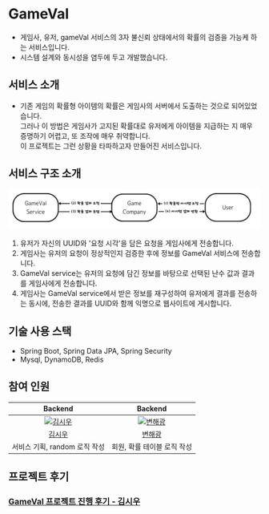 # GameVal
- 게임사, 유저, gameVal 서비스의 3자 불신뢰 상태에서의 확률의 검증을 가능케 하는 서비스입니다.
- 시스템 설계와 동시성을 염두에 두고 개발했습니다.

## 서비스 소개
- 기존 게임의 확률형 아이템의 확률은 게임사의 서버에서 도출하는 것으로 되어있었습니다. 
<br> 그러나 이 방법은 게임사가 고지된 확률대로 유저에게 아이템을 지급하는 지 매우 증명하기 어렵고, 또 조작에 매우 취약합니다. 
<br> 이 프로젝트는 그런 상황을 타파하고자 만들어진 서비스입니다. 

## 서비스 구조 소개
![logic](./docs/simple_logic.png)

1. 유저가 자신의 UUID와 '요청 시각'을 담은 요청을 게임사에게 전송합니다.
2. 게임사는 유저의 요청이 정상적인지 검증한 후에 정보를 GameVal 서비스에 전송합니다.
3. GameVal service는 유저의 요청에 담긴 정보를 바탕으로 선택된 난수 값과 결과를 게임사에게 전송합니다.
4. 게임사는 GameVal service에서 받은 정보를 재구성하여 유저에게 결과를 전송하는 동시에, 전송한 결과를 UUID와 함께 익명으로 웹사이트에 게시합니다.

## 기술 사용 스택
- Spring Boot, Spring Data JPA, Spring Security
- Mysql, DynamoDB, Redis

## 참여 인원 

|                                                            Backend                                                             |                                                             Backend                                                              |
|:------------------------------------------------------------------------------------------------------------------------------:|:--------------------------------------------------------------------------------------------------------------------------------:|
| <a href="https://github.com/seate"><img src="https://avatars.githubusercontent.com/u/86824703?v=4" width=400px alt="김시우"/></a> | <a href="https://github.com/haebyun"><img src="https://avatars.githubusercontent.com/u/95038621?v=4" width=400px alt="변해광"/></a> |
|                                                [김시우](https://github.com/seate)                                                 |                                                [변해광](https://github.com/haebyun)                                                 |
|                                                      서비스 기획, random 로직 작성                                                      |                                                         회원, 확률 테이블 로직 작성                                                         |


## 프로젝트 후기
### [GameVal 프로젝트 진행 후기 - 김시우](https://develop-the-seate.vercel.app/gameval)
